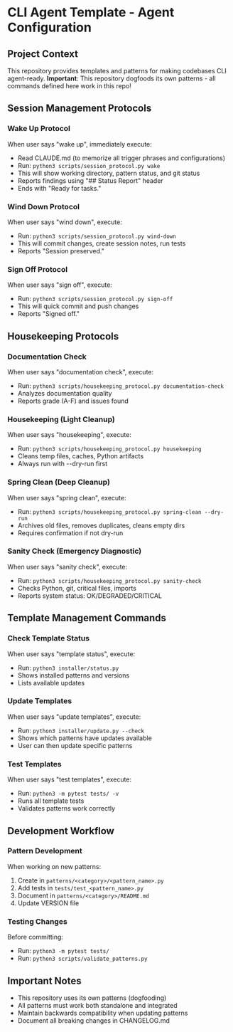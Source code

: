 # CLI Agent Template - Agent Configuration

## Project Context
This repository provides templates and patterns for making codebases CLI agent-ready.
**Important**: This repository dogfoods its own patterns - all commands defined here work in this repo!

## Session Management Protocols

### Wake Up Protocol
When user says "wake up", immediately execute:
- Read CLAUDE.md (to memorize all trigger phrases and configurations)
- Run: `python3 scripts/session_protocol.py wake`
- This will show working directory, pattern status, and git status
- Reports findings using "## Status Report" header
- Ends with "Ready for tasks."

### Wind Down Protocol
When user says "wind down", execute:
- Run: `python3 scripts/session_protocol.py wind-down`
- This will commit changes, create session notes, run tests
- Reports "Session preserved."

### Sign Off Protocol
When user says "sign off", execute:
- Run: `python3 scripts/session_protocol.py sign-off`
- This will quick commit and push changes
- Reports "Signed off."

## Housekeeping Protocols

### Documentation Check
When user says "documentation check", execute:
- Run: `python3 scripts/housekeeping_protocol.py documentation-check`
- Analyzes documentation quality
- Reports grade (A-F) and issues found

### Housekeeping (Light Cleanup)
When user says "housekeeping", execute:
- Run: `python3 scripts/housekeeping_protocol.py housekeeping`
- Cleans temp files, caches, Python artifacts
- Always run with --dry-run first

### Spring Clean (Deep Cleanup)
When user says "spring clean", execute:
- Run: `python3 scripts/housekeeping_protocol.py spring-clean --dry-run`
- Archives old files, removes duplicates, cleans empty dirs
- Requires confirmation if not dry-run

### Sanity Check (Emergency Diagnostic)
When user says "sanity check", execute:
- Run: `python3 scripts/housekeeping_protocol.py sanity-check`
- Checks Python, git, critical files, imports
- Reports system status: OK/DEGRADED/CRITICAL

## Template Management Commands

### Check Template Status
When user says "template status", execute:
- Run: `python3 installer/status.py`
- Shows installed patterns and versions
- Lists available updates

### Update Templates
When user says "update templates", execute:
- Run: `python3 installer/update.py --check`
- Shows which patterns have updates available
- User can then update specific patterns

### Test Templates
When user says "test templates", execute:
- Run: `python3 -m pytest tests/ -v`
- Runs all template tests
- Validates patterns work correctly

## Development Workflow

### Pattern Development
When working on new patterns:
1. Create in `patterns/<category>/<pattern_name>.py`
2. Add tests in `tests/test_<pattern_name>.py`
3. Document in `patterns/<category>/README.md`
4. Update VERSION file

### Testing Changes
Before committing:
- Run: `python3 -m pytest tests/`
- Run: `python3 scripts/validate_patterns.py`

## Important Notes
- This repository uses its own patterns (dogfooding)
- All patterns must work both standalone and integrated
- Maintain backwards compatibility when updating patterns
- Document all breaking changes in CHANGELOG.md